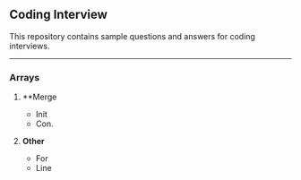 ## Coding Interview

This repository contains sample questions and answers for coding interviews.

---

### Arrays

1. **Merge

   - Init
   - Con.

2. **Other**

   - For
   - Line

